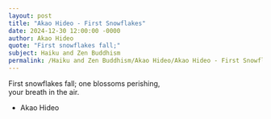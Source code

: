 ```yaml
---
layout: post
title: "Akao Hideo - First Snowflakes"
date: 2024-12-30 12:00:00 -0000
author: Akao Hideo
quote: "First snowflakes fall;"
subject: Haiku and Zen Buddhism
permalink: /Haiku and Zen Buddhism/Akao Hideo/Akao Hideo - First Snowflakes
---
```


First snowflakes fall;
one blossoms perishing,  
your breath in the air.

- Akao Hideo
